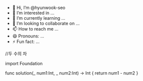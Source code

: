 - 👋 Hi, I’m @hyunwook-seo
- 👀 I’m interested in ...
- 🌱 I’m currently learning ...
- 💞️ I’m looking to collaborate on ...
- 📫 How to reach me ...
- 😄 Pronouns: ...
- ⚡ Fun fact: ...

<!---
hyunwook-seo/hyunwook-seo is a ✨ special ✨ repository because its `README.md` (this file) appears on your GitHub profile.
You can click the Preview link to take a look at your changes.
--->

//두 수의 차

import Foundation

func solution(_ num1:Int, _ num2:Int) -> Int {
    return num1 - num2
}

